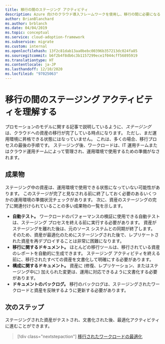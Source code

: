 ```yaml
---
title: 移行の間のステージング アクティビティ
description: Azure 向けのクラウド導入フレームワークを使用し、移行の間に必要になるステージング アクティビティと関連する成果物について説明します。
author: BrianBlanchard
ms.author: brblanch
ms.date: 04/04/2019
ms.topic: conceptual
ms.service: cloud-adoption-framework
ms.subservice: migrate
ms.custom: internal
ms.openlocfilehash: 13f2c81dab13aa0bebc00396b357213dc024fa85
ms.sourcegitcommit: b6f2b4f8db6c3b1157299ece1f044cff56895919
ms.translationtype: HT
ms.contentlocale: ja-JP
ms.lasthandoff: 12/10/2020
ms.locfileid: "97025063"
---
```

# <a name="understand-staging-activities-during-a-migration"></a>移行の間のステージング アクティビティを理解する

プロモーションのモデルに関する記事で説明しているように、_ステージング_ は、クラウドへの資産の移行が完了している時点になります。 ただし、まだ運用環境に昇格できる状態にはなっていません。 これは、多くの場合、移行プロセスの最後の手順です。 ステージング後、ワークロードは、IT 運用チームまたはクラウド運用チームによって管理され、運用環境で使用するための準備がなされます。

## <a name="deliverables"></a>成果物

ステージング中の資産は、運用環境で使用できる状態になっていない可能性があります。 このステージが完了と見なされる前に終了しておく必要のあるいくつかの運用環境の準備状況チェックがあります。 次に、資産のステージングの完了に関連付けられていることの多い成果物の一覧を示します。

- **自動テスト。** ワークロードのパフォーマンスの検証に使用できる自動テストは、ステージング プロセスを終える前に実行する必要があります。 資産がステージングを離れた後は、元のソース システムとの同期が終了します。 そのため、資産が最適化のためにステージングされた後で、レプリケートされた資産を再デプロイすることは非常に困難になります。
- **移行に関するドキュメント。** ほとんどの移行ツールは、移行されている資産のレポートを自動的に生成できます。 ステージング アクティビティを終える前に、移行されたすべての資産を文書化して明確にする必要があります。
- **構成に関するドキュメント。** 資産に (修復、レプリケーション、またはステージング中に) 加えられた変更は、運用に対応できるように文書化する必要があります。
- **ドキュメントのバックログ。** 移行のバックログは、ステージングされたワークロードと資産を反映するように更新する必要があります。

## <a name="next-steps"></a>次のステップ

ステージングされた資産がテストされ、文書化された後、最適化アクティビティに進むことができます。

> [!div class="nextstepaction"]
> [移行されたワークロードの最適化](../optimize/index.md)
